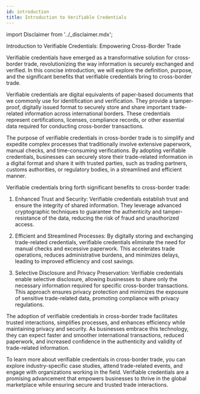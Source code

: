 ```yaml
---
id: introduction
title: Introduction to Verifiable Credentials
---
```


import Disclaimer from '../\_disclaimer.mdx';

<Disclaimer />

Introduction to Verifiable Credentials: Empowering Cross-Border Trade

Verifiable credentials have emerged as a transformative solution for cross-border trade, revolutionizing the way information is securely exchanged and verified. In this concise introduction, we will explore the definition, purpose, and the significant benefits that verifiable credentials bring to cross-border trade.

Verifiable credentials are digital equivalents of paper-based documents that we commonly use for identification and verification. They provide a tamper-proof, digitally issued format to securely store and share important trade-related information across international borders. These credentials represent certifications, licenses, compliance records, or other essential data required for conducting cross-border transactions.

The purpose of verifiable credentials in cross-border trade is to simplify and expedite complex processes that traditionally involve extensive paperwork, manual checks, and time-consuming verifications. By adopting verifiable credentials, businesses can securely store their trade-related information in a digital format and share it with trusted parties, such as trading partners, customs authorities, or regulatory bodies, in a streamlined and efficient manner.

Verifiable credentials bring forth significant benefits to cross-border trade:

1. Enhanced Trust and Security: Verifiable credentials establish trust and ensure the integrity of shared information. They leverage advanced cryptographic techniques to guarantee the authenticity and tamper-resistance of the data, reducing the risk of fraud and unauthorized access.

2. Efficient and Streamlined Processes: By digitally storing and exchanging trade-related credentials, verifiable credentials eliminate the need for manual checks and excessive paperwork. This accelerates trade operations, reduces administrative burdens, and minimizes delays, leading to improved efficiency and cost savings.

3. Selective Disclosure and Privacy Preservation: Verifiable credentials enable selective disclosure, allowing businesses to share only the necessary information required for specific cross-border transactions. This approach ensures privacy protection and minimizes the exposure of sensitive trade-related data, promoting compliance with privacy regulations.

The adoption of verifiable credentials in cross-border trade facilitates trusted interactions, simplifies processes, and enhances efficiency while maintaining privacy and security. As businesses embrace this technology, they can expect faster and smoother international transactions, reduced paperwork, and increased confidence in the authenticity and validity of trade-related information.

To learn more about verifiable credentials in cross-border trade, you can explore industry-specific case studies, attend trade-related events, and engage with organizations working in the field. Verifiable credentials are a promising advancement that empowers businesses to thrive in the global marketplace while ensuring secure and trusted trade interactions.
